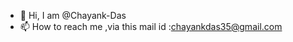 - 👋 Hi, I am @Chayank-Das
- 📫 How to reach me ,via this mail id :chayankdas35@gmail.com

<!---
Chayank-Das/Chayank-Das is a ✨ special ✨ repository because its `README.md` (this file) appears on your GitHub profile.
You can click the Preview link to take a look at your changes.
--->
